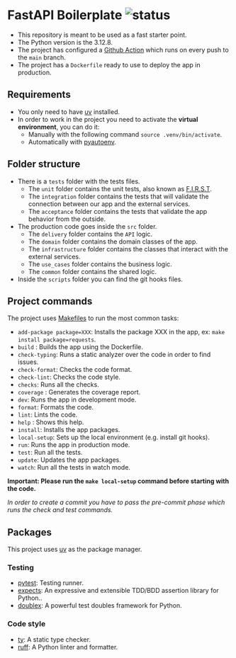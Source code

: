 # FastAPI Boilerplate ![status](https://github.com/pmareke/fastapi-boilerplate/actions/workflows/app.yml/badge.svg)

- This repository is meant to be used as a fast starter point.
- The Python version is the 3.12.8.
- The project has configured a [Github Action](https://github.com/pmareke/fastapi-boilerplate/actions) which runs on every push to the `main` branch.
- The project has a `Dockerfile` ready to use to deploy the app in production.

## Requirements

- You only need to have [uv](https://docs.astral.sh/uv) installed.
- In order to work in the project you need to activate the **virtual environment**, you can do it:
    - Manually with the following command `source .venv/bin/activate`.
    - Automatically with [pyautoenv](https://github.com/hsaunders1904/pyautoenv).

## Folder structure

- There is a `tests` folder with the tests files.
    - The `unit` folder contains the unit tests, also known as [F.I.R.S.T](https://dzone.com/articles/writing-your-first-unit-tests#:~:text=First%20class%20developers%20write%20their,self%2Dvalidating%2C%20and%20timely.&text=Unit%20tests%20are%20required%20to%20test%20singular%20sections%20of%20code.).
    - The `integration` folder contains the tests that will validate the connection between our app and the external services.
    - The `acceptance` folder contains the tests that validate the app behavior from the outside.
- The production code goes inside the `src` folder.
    - The `delivery` folder contains the `API` logic.
    - The `domain` folder contains the domain classes of the app.
    - The `infrastructure` folder contains the classes that interact with the external services.
    - The `use_cases` folder contains the business logic.
    - The `common` folder contains the shared logic.
- Inside the `scripts` folder you can find the git hooks files.

## Project commands

The project uses [Makefiles](https://www.gnu.org/software/make/manual/html_node/Introduction.html) to run the most common tasks:

- `add-package package=XXX`: Installs the package XXX in the app, ex: `make install package=requests`.
- `build` : Builds the app using the Dockerfile.
- `check-typing`: Runs a static analyzer over the code in order to find issues.
- `check-format`: Checks the code format.
- `check-lint`: Checks the code style.
- `checks`: Runs all the checks.
- `coverage` : Generates the coverage report.
- `dev`: Runs the app in development mode.
- `format`: Formats the code.
- `lint`: Lints the code.
- `help` : Shows this help.
- `install`: Installs the app packages.
- `local-setup`: Sets up the local environment (e.g. install git hooks).
- `run`: Runs the app in production mode.
- `test`: Run all the tests.
- `update`: Updates the app packages.
- `watch`: Run all the tests in watch mode.

**Important: Please run the `make local-setup` command before starting with the code.**

_In order to create a commit you have to pass the pre-commit phase which runs the check and test commands._

## Packages

This project uses [uv](https://docs.astral.sh/uv) as the package manager.

### Testing

- [pytest](https://docs.pytest.org/en/7.1.x/contents.html): Testing runner.
- [expects](https://expects.readthedocs.io/en/stable/): An expressive and extensible TDD/BDD assertion library for Python..
- [doublex](https://pypi.org/project/doublex-expects/): A powerful test doubles framework for Python.

### Code style

- [ty](https://github.com/astral-sh/ty): A static type checker.
- [ruff](https://docs.astral.sh/ruff/installation/): A Python linter and formatter.

